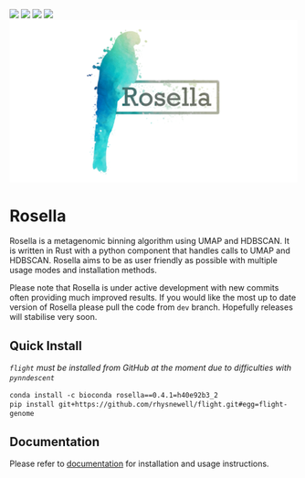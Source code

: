 ![](https://travis-ci.com/rhysnewell/rosella.svg?branch=master)
![](https://anaconda.org/bioconda/rosella/badges/license.svg)
![](https://anaconda.org/bioconda/rosella/badges/version.svg)
![](https://anaconda.org/bioconda/rosella/badges/platforms.svg)
![Rosella logo](docs/_include/images/rosella.png)

# Rosella
Rosella is a metagenomic binning algorithm using UMAP and HDBSCAN. It is written in Rust with a python component that 
handles calls to UMAP and HDBSCAN. Rosella aims to be as user friendly as possible with multiple usage modes and installation
methods. 

Please note that Rosella is under active development with new commits often providing much improved results. If you would like
the most up to date version of Rosella please pull the code from `dev` branch. Hopefully releases will stabilise very soon.

## Quick Install
*`flight` must be installed from GitHub at the moment due to difficulties with `pynndescent`*
```
conda install -c bioconda rosella==0.4.1=h40e92b3_2
pip install git+https://github.com/rhysnewell/flight.git#egg=flight-genome
```

## Documentation

Please refer to [documentation](https://rhysnewell.github.io/rosella) for installation and usage instructions.
